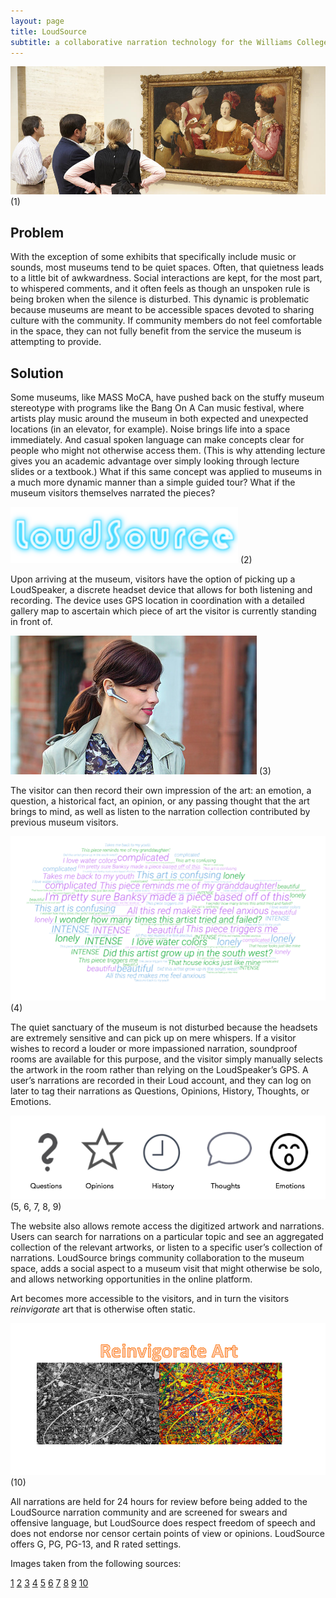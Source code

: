 ```yaml
---
layout: page
title: LoudSource
subtitle: a collaborative narration technology for the Williams College Art Museum
---
```


![Visitors](visitors.jpg)
(1)

## Problem

With the exception of some exhibits that specifically include music or sounds, most museums tend to be quiet spaces. Often, that quietness leads to a little bit of awkwardness. Social interactions are kept, for the most part, to whispered comments, and it often feels as though an unspoken rule is being broken when the silence is disturbed. This dynamic is problematic because museums are meant to be accessible spaces devoted to sharing culture with the community. If community members do not feel comfortable in the space, they can not fully benefit from the service the museum is attempting to provide.

## Solution
Some museums, like MASS MoCA, have pushed back on the stuffy museum stereotype with programs like the Bang On A Can music festival, where artists play music around the museum in both expected and unexpected locations (in an elevator, for example). Noise brings life into a space immediately. And casual spoken language can make concepts clear for people who might not otherwise access them. (This is why attending lecture gives you an academic advantage over simply looking through lecture slides or a textbook.)
What if this same concept was applied to museums in a much more dynamic manner than a simple guided tour? What if the museum
visitors themselves narrated the pieces?

![Logo](logo.png)
(2)
	
  Upon arriving at the museum, visitors have the option of picking up a LoudSpeaker, a discrete headset device that allows
  for both listening and recording. The device uses GPS location in coordination with a detailed gallery map to ascertain which piece of art the visitor is currently standing in front of. 
  
  ![Bluetooth](bluetooth.png)
  (3)
  
  The visitor can then record their own impression of the art: 
  an emotion, a question, a historical fact, an opinion, or any passing thought that the art brings to mind, as well as listen
  to the narration collection contributed by previous museum visitors.
  
  ![Words](wordart1.png)
  (4)
  
  The quiet sanctuary of the museum is not disturbed because the headsets are extremely sensitive and can pick up on mere 
whispers. If a visitor wishes to record a louder or more impassioned narration, soundproof rooms are available for this 
purpose, and the visitor simply manually selects the artwork in the room rather than relying on the LoudSpeaker’s GPS. 
A user’s narrations are recorded in their Loud account, and they can log on later to tag their narrations as Questions, 
Opinions, History, Thoughts, or Emotions. 

![Tags](tags.png)
(5, 6, 7, 8, 9)

The website also allows remote access the digitized artwork and narrations. 
Users can search for narrations on a particular topic and see an aggregated collection of the relevant artworks, or listen to a specific user’s collection of narrations. LoudSource brings community collaboration to the museum space, adds a social aspect to a museum visit that might otherwise be solo, and allows networking opportunities in the online platform. 

Art becomes more accessible to the visitors, and in turn the visitors *reinvigorate* art that is otherwise often static.

![Reinvigorate](reinvigorate.png)
(10)

All narrations are held for 24 hours for review before being added to the LoudSource narration community and are screened 
for swears and offensive language, but LoudSource does respect freedom of speech and does not endorse nor censor 
certain points of view or opinions. LoudSource offers G, PG, PG-13, and R rated settings.

Images taken from the following sources:

[1](https://www.kimbellart.org/visit/plan-your-visit)
[2](https://flamingtext.com/net-fu/jobs/25794784886308388.html)
[3](https://www.flickr.com/photos/plantronicsgermany/12655054665/in/photolist-khhsRF-2Qzn4a-aEcTgE-HgctS2-2oSgYj-65iUW4-eCjW9-4Jcc2s-2kz3A2-SR9Ld3-aDrDjF-27yVVQM-e5hbVm-CKov1M-UWqKvw-DEUFxz-qNtanJ-5btGYz-qULmFx-aTaQye-3oH6gU-8jNdVG-2yUWxv-JASaNH-2n3JW5-Fzf5LZ-k968uH-dNT9k6-iFeg5g-vUxVAA-JQNhjt-FCZvDi-ADwShJ-DZTPMd-iFbnUN-CE19p-8K8LHF-iLkPXa-HVM2wU-7KPyb4-q9awKy-Gb3U2n-27n94zL-AqQTGx-qb5Rts-dCBjrY-GaQpMK-3y8wMT-47xXBM-8AC7Tt)
[4](https://wordart.com/create)
[5](https://www.iconfinder.com/icons/118617/mark_question_icon)
[6](https://www.iconfinder.com/icons/1654367/favorite_mark_opinion_rating_star_icon)
[7](https://www.iconfinder.com/icons/2124148/app_emotion_essential_ui_icon)
[8](https://www.iconfinder.com/icons/370072/alarm_alert_clock_event_history_schedule_time_icon)
[9](https://www.iconfinder.com/icons/925926/bubble_chat_conversation_friends_talk_icon)
[10](https://www.redbubble.com/people/zeeclark/works/19842562-abstract-jackson-pollock-painting-original-art-titled-jump-in)


